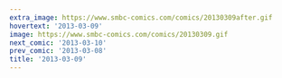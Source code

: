 ```yaml
---
extra_image: https://www.smbc-comics.com/comics/20130309after.gif
hovertext: '2013-03-09'
image: https://www.smbc-comics.com/comics/20130309.gif
next_comic: '2013-03-10'
prev_comic: '2013-03-08'
title: '2013-03-09'
---
```


